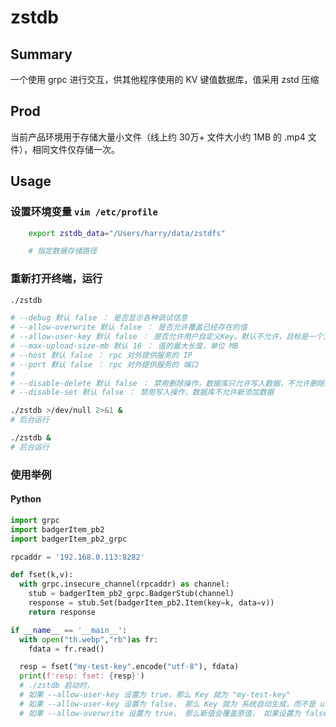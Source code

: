 # zstdb

## Summary
一个使用 grpc 进行交互，供其他程序使用的 KV 键值数据库，值采用 zstd 压缩

## Prod
当前产品环境用于存储大量小文件（线上约 30万+ 文件大小约 1MB 的 .mp4 文件），相同文件仅存储一次。

## Usage
### 设置环境变量 `vim /etc/profile`
```Bash
    export zstdb_data="/Users/harry/data/zstdfs"

    # 指定数据存储路径
```

### 重新打开终端，运行
```Bash
./zstdb

# --debug 默认 false ： 是否显示各种调试信息
# --allow-overwrite 默认 false ： 是否允许覆盖已经存在的值
# --allow-user-key 默认 false ： 是否允许用户自定义Key。默认不允许，目标是一个文件只存储一次，Key由系统自动生成
# --max-upload-size-mb 默认 16 ： 值的最大长度，单位 MB
# --host 默认 false ： rpc 对外提供服务的 IP
# --port 默认 false ： rpc 对外提供服务的 端口 
#
# --disable-delete 默认 false ： 禁用删除操作，数据库只允许写人数据，不允许删除数据
# --disable-set 默认 false ： 禁用写入操作，数据库不允许新添加数据

./zstdb >/dev/null 2>&1 &
# 后台运行

./zstdb &
# 后台运行
```

### 使用举例
#### Python
```python
import grpc
import badgerItem_pb2
import badgerItem_pb2_grpc

rpcaddr = '192.168.0.113:8282'

def fset(k,v):
  with grpc.insecure_channel(rpcaddr) as channel:
    stub = badgerItem_pb2_grpc.BadgerStub(channel)
    response = stub.Set(badgerItem_pb2.Item(key=k, data=v))
    return response

if __name__ == '__main__':
  with open("th.webp","rb")as fr:
    fdata = fr.read()

  resp = fset("my-test-key".encode("utf-8"), fdata)
  print(f'resp: fset: {resp}')
  # ./zstdb 启动时，
  # 如果 --allow-user-key 设置为 true，那么 Key 就为 "my-test-key"
  # 如果 --allow-user-key 设置为 false， 那么 Key 就为 系统自动生成，而不是 user 设置的 "my-test-key"
  # 如果 --allow-overwrite 设置为 true， 那么新值会覆盖原值， 如果设置为 false，那么系统会忽略新值，不会更新原值

```

